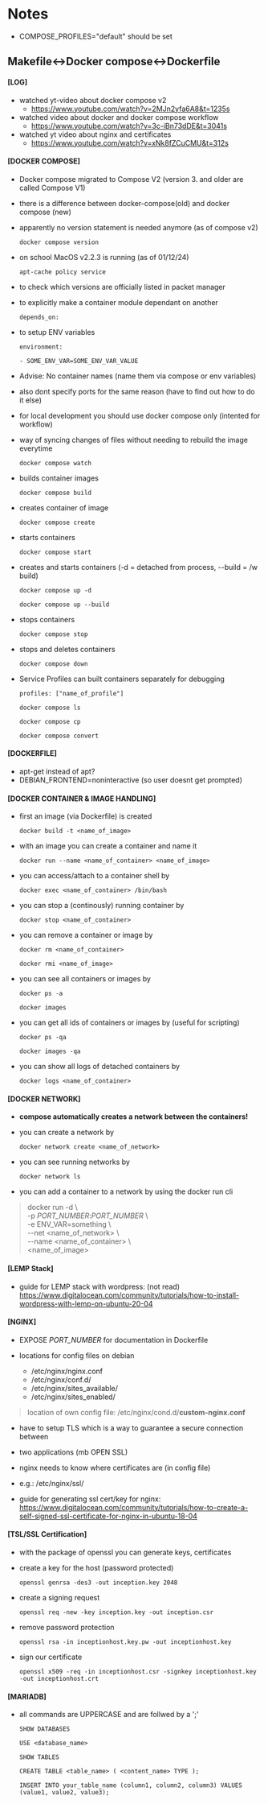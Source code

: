 # Notes

- COMPOSE_PROFILES="default" should be set

## Makefile<->Docker compose<->Dockerfile

#### [LOG]
- watched yt-video about docker compose v2
    - https://www.youtube.com/watch?v=2MJn2yfa6A8&t=1235s
- watched video about docker and docker compose workflow
    - https://www.youtube.com/watch?v=3c-iBn73dDE&t=3041s
- watched yt video about nginx and certificates
    - https://www.youtube.com/watch?v=xNk8fZCuCMU&t=312s

#### [DOCKER COMPOSE]
- Docker compose migrated to Compose V2
(version 3. and older are called Compose V1)
- there is a difference between docker-compose(old) and docker compose (new)
- apparently no version statement is needed anymore (as of compose v2)

    ` docker compose version `

- on school MacOS v2.2.3 is running (as of 01/12/24)

    ` apt-cache policy service `

- to check which versions are officially listed in packet manager

- to explicitly make a container module dependant on another

    ` depends_on: `

- to setup ENV variables

    ` environment: `

    ` - SOME_ENV_VAR=SOME_ENV_VAR_VALUE `

- Advise: No container names (name them via compose or env variables)
- also dont specify ports for the same reason (have to find out how to do it else)
- for local development you should use docker compose only (intented for workflow)

- way of syncing changes of files without needing to rebuild the image everytime

    ` docker compose watch `

- builds container images

    ` docker compose build `

- creates container of image

    ` docker compose create `

- starts containers

    ` docker compose start `

- creates and starts containers (-d = detached from process, --build = /w build)

    ` docker compose up -d `

    ` docker compose up --build `

- stops containers

    ` docker compose stop `

- stops and deletes containers

    ` docker compose down `

- Service Profiles can built containers separately for debugging

    ` profiles: ["name_of_profile"] `

    ` docker compose ls `

    ` docker compose cp `

    ` docker compose convert `

#### [DOCKERFILE]
- apt-get instead of apt?
- DEBIAN_FRONTEND=noninteractive (so user doesnt get prompted)

#### [DOCKER CONTAINER & IMAGE HANDLING]
- first an image (via Dockerfile) is created 

    ` docker build -t <name_of_image> `

- with an image you can create a container and name it

    ` docker run --name <name_of_container> <name_of_image> `

- you can access/attach to a container shell by

    ` docker exec <name_of_container> /bin/bash `

- you can stop a (continously) running container by

    ` docker stop <name_of_container> `

- you can remove a container or image by

    ` docker rm <name_of_container> `

    ` docker rmi <name_of_image> `

- you can see all containers or images by

    ` docker ps -a `

    ` docker images `

- you can get all ids of containers or images by (useful for scripting)

    ` docker ps -qa `

    ` docker images -qa `

- you can show all logs of detached containers by

    ` docker logs <name_of_container> `

#### [DOCKER NETWORK]

- **compose automatically creates a network between the containers!**

- you can create a network by

    ` docker network create <name_of_network> `

- you can see running networks by

    ` docker network ls `

- you can add a container to a network by using the docker run cli

>   docker run -d \  
>   -p *PORT_NUMBER*:*PORT_NUMBER* \  
>   -e ENV_VAR=something \  
>   --net <name_of_network> \  
>   --name <name_of_container> \  
>   <name_of_image>

#### [LEMP Stack]
- guide for LEMP stack with wordpress: (not read)
https://www.digitalocean.com/community/tutorials/how-to-install-wordpress-with-lemp-on-ubuntu-20-04

#### [NGINX]
- EXPOSE *PORT_NUMBER* for documentation in Dockerfile

- locations for config files on debian
    - /etc/nginx/nginx.conf
    - /etc/nginx/conf.d/
    - /etc/nginx/sites_available/
    - /etc/nginx/sites_enabled/

> location of own config file: /etc/nginx/cond.d/**custom-nginx.conf**

- have to setup TLS which is a way to guarantee a secure connection between
- two applications (mb OPEN SSL)
- nginx needs to know where certificates are (in config file)
- e.g.: /etc/nginx/ssl/

- guide for generating ssl cert/key for nginx:
https://www.digitalocean.com/community/tutorials/how-to-create-a-self-signed-ssl-certificate-for-nginx-in-ubuntu-18-04

#### [TSL/SSL Certification]
- with the package of openssl you can generate keys, certificates
- create a key for the host (password protected)

    ` openssl genrsa -des3 -out inception.key 2048 `

- create a signing request

    ` openssl req -new -key inception.key -out inception.csr `

- remove password protection

    ` openssl rsa -in inceptionhost.key.pw -out inceptionhost.key `

- sign our certificate

    ` openssl x509 -req -in inceptionhost.csr -signkey inceptionhost.key -out inceptionhost.crt `

#### [MARIADB]
- all commands are UPPERCASE and are follwed by a ';'

    ` SHOW DATABASES `

    ` USE <database_name> `

    ` SHOW TABLES `

    ` CREATE TABLE <table_name> ( <content_name> TYPE ); `

    ` INSERT INTO your_table_name (column1, column2, column3)
    VALUES (value1, value2, value3); `

